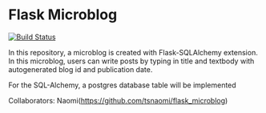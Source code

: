 Flask Microblog
===============
[![Build Status](https://travis-ci.org/risingmoon/flask-microblog.png?branch=master)](https://travis-ci.org/risingmoon/flask-microblog)

In this repository, a microblog is created with Flask-SQLAlchemy extension. In this microblog, users can write posts by typing in title and textbody with autogenerated blog id and publication date.

For the SQL-Alchemy, a postgres database table will be implemented

Collaborators: Naomi(https://github.com/tsnaomi/flask_microblog)
